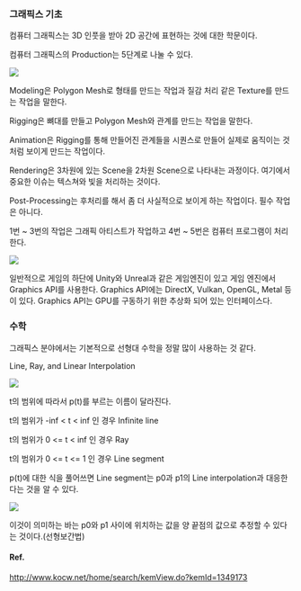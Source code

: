 ### 그래픽스 기초

컴퓨터 그래픽스는 3D 인풋을 받아 2D 공간에 표현하는 것에 대한 학문이다.

컴퓨터 그래픽스의 Production는 5단계로 나눌 수 있다.

![](https://blog.kakaocdn.net/dn/bBPUjo/btstlik4nbr/Kw4fxnSsRX0tyLTSNoUq41/img.png)

  
Modeling은 Polygon Mesh로 형태를 만드는 작업과 질감 처리 같은 Texture를 만드는 작업을 말한다.

Rigging은 뼈대를 만들고 Polygon Mesh와 관계를 만드는 작업을 말한다.

Animation은 Rigging를 통해 만들어진 관계들을 시퀀스로 만들어 실제로 움직이는 것처럼 보이게 만드는 작업이다.

Rendering은 3차원에 있는 Scene을 2차원 Scene으로 나타내는 과정이다. 여기에서 중요한 이슈는 텍스쳐와 빛을 처리하는 것이다.

Post-Processing는 후처리를 해서 좀 더 사실적으로 보이게 하는 작업이다. 필수 작업은 아니다.

1번 ~ 3번의 작업은 그래픽 아티스트가 작업하고 4번 ~ 5번은 컴퓨터 프로그램이 처리한다.

![](https://blog.kakaocdn.net/dn/mFeAO/btstpF7SkJM/2hgcK3ZnsHKFQ7ORXIcLN1/img.png)

일반적으로 게임의 하단에 Unity와 Unreal과 같은 게임엔진이 있고 게임 엔진에서 Graphics API를 사용한다. Graphics API에는 DirectX, Vulkan, OpenGL, Metal 등이 있다. Graphics API는 GPU를 구동하기 위한 추상화 되어 있는 인터페이스다.

### 수학

그래픽스 분야에서는 기본적으로 선형대 수학을 정말 많이 사용하는 것 같다. 

Line, Ray, and Linear Interpolation

![](https://blog.kakaocdn.net/dn/QVQu5/btstqsArCYv/IB9YYR1LMmXpo37iJ5BsY0/img.png)

t의 범위에 따라서 p(t)를 부르는 이름이 달라진다.

t의 범위가 -inf < t < inf 인 경우 Infinite line

t의 범위가 0 <= t < inf 인 경우 Ray

t의 범위가 0 <= t <= 1 인 경우 Line segment

p(t)에 대한 식을 풀어쓰면 Line segment는 p0과 p1의 Line interpolation과 대응한다는 것을 알 수 있다.

![](https://blog.kakaocdn.net/dn/bTDV50/btstpCQPsfu/XuWI7yGFk88ChA1GK782NK/img.png)

이것이 의미하는 바는 p0와 p1 사이에 위치하는 값을 양 끝점의 값으로 추정할 수 있다는 것이다.(선형보간법)

#### Ref.
http://www.kocw.net/home/search/kemView.do?kemId=1349173
